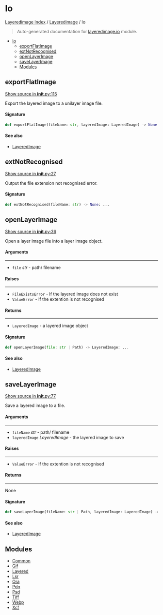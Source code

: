 # Io

[Layeredimage Index](../../README.md#layeredimage-index) / [Layeredimage](../index.md#layeredimage) / Io

> Auto-generated documentation for [layeredimage.io](../../../../layeredimage/io/__init__.py) module.

- [Io](#io)
  - [exportFlatImage](#exportflatimage)
  - [extNotRecognised](#extnotrecognised)
  - [openLayerImage](#openlayerimage)
  - [saveLayerImage](#savelayerimage)
  - [Modules](#modules)

## exportFlatImage

[Show source in __init__.py:115](../../../../layeredimage/io/__init__.py#L115)

Export the layered image to a unilayer image file.

#### Signature

```python
def exportFlatImage(fileName: str, layeredImage: LayeredImage) -> None: ...
```

#### See also

- [LayeredImage](../layeredimage.md#layeredimage)



## extNotRecognised

[Show source in __init__.py:27](../../../../layeredimage/io/__init__.py#L27)

Output the file extension not recognised error.

#### Signature

```python
def extNotRecognised(fileName: str) -> None: ...
```



## openLayerImage

[Show source in __init__.py:36](../../../../layeredimage/io/__init__.py#L36)

Open a layer image file into a layer image object.

#### Arguments

----
 - `file` *str* - path/ filename

#### Raises

------
 - `FileExistsError` - If the layered image does not exist
 - `ValueError` - If the extention is not recognised

#### Returns

-------
 - `LayeredImage` - a layered image object

#### Signature

```python
def openLayerImage(file: str | Path) -> LayeredImage: ...
```

#### See also

- [LayeredImage](../layeredimage.md#layeredimage)



## saveLayerImage

[Show source in __init__.py:77](../../../../layeredimage/io/__init__.py#L77)

Save a layered image to a file.

#### Arguments

----
 - `fileName` *str* - path/ filename
 - `layeredImage` *LayeredImage* - the layered image to save

#### Raises

------
 - `ValueError` - If the extention is not recognised

#### Returns

-------
 None

#### Signature

```python
def saveLayerImage(fileName: str | Path, layeredImage: LayeredImage) -> None: ...
```

#### See also

- [LayeredImage](../layeredimage.md#layeredimage)



## Modules

- [Common](./common.md)
- [Gif](./gif.md)
- [Layered](./layered.md)
- [Lsr](./lsr.md)
- [Ora](./ora.md)
- [Pdn](./pdn.md)
- [Psd](./psd.md)
- [Tiff](./tiff.md)
- [Webp](./webp.md)
- [Xcf](./xcf.md)